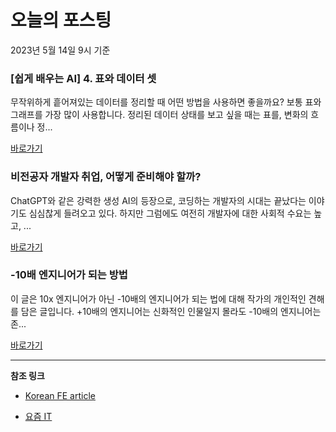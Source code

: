 # 오늘의 포스팅 
2023년 5월 14일 9시 기준 

### [쉽게 배우는 AI] 4. 표와 데이터 셋 

 무작위하게 흩어져있는 데이터를 정리할 때 어떤 방법을 사용하면 좋을까요? 보통 표와 그래프를 가장 많이 사용합니다. 정리된 데이터 상태를 보고 싶을 때는 표를, 변화의 흐름이나 정... 

 [바로가기](https://yozm.wishket.com/magazine/detail/2017/) 

### 비전공자 개발자 취업, 어떻게 준비해야 할까? 

 ChatGPT와 같은 강력한 생성 AI의 등장으로, 코딩하는 개발자의 시대는 끝났다는 이야기도 심심찮게 들려오고 있다. 하지만 그럼에도 여전히 개발자에 대한 사회적 수요는 높고, ... 

 [바로가기](https://yozm.wishket.com/magazine/detail/2016/) 

### -10배 엔지니어가 되는 방법 

 이 글은 10x 엔지니어가 아닌 -10배의 엔지니어가 되는 법에 대해 작가의 개인적인 견해를 담은 글입니다. +10배의 엔지니어는 신화적인 인물일지 몰라도 -10배의 엔지니어는 존... 

 [바로가기](https://yozm.wishket.com/magazine/detail/2012/) 

---

**참조 링크**

- [Korean FE article](https://kofearticle.substack.com) 

- [요즘 IT](https://yozm.wishket.com/magazine) 

